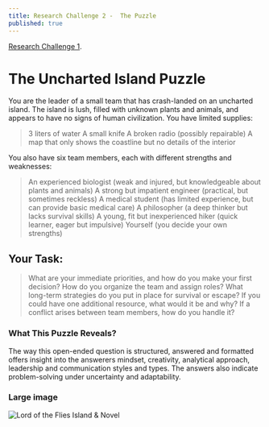 ```yaml
---
title: Research Challenge 2 -  The Puzzle
published: true
---
```



[Research Challenge 1](another-page).


# [](#The-Uncharted-Island-Puzzle)The Uncharted Island Puzzle

You are the leader of a small team that has crash-landed on an uncharted island. The island is lush, filled with unknown plants and animals, and appears to have no signs of human civilization. You have limited supplies:

> 3 liters of water
> A small knife
> A broken radio (possibly repairable)
> A map that only shows the coastline but no details of the interior


You also have six team members, each with different strengths and weaknesses:

> An experienced biologist (weak and injured, but knowledgeable about plants and animals)
> A strong but impatient engineer (practical, but sometimes reckless)
> A medical student (has limited experience, but can provide basic medical care)
> A philosopher (a deep thinker but lacks survival skills)
> A young, fit but inexperienced hiker (quick learner, eager but impulsive)
> Yourself (you decide your own strengths)

## [](#Your-Task:)Your Task:

> What are your immediate priorities, and how do you make your first decision?
> How do you organize the team and assign roles?
> What long-term strategies do you put in place for survival or escape?
> If you could have one additional resource, what would it be and why?
> If a conflict arises between team members, how do you handle it?

### [](#What-This-Puzzle-Reveals?)What This Puzzle Reveals?

The way this open-ended question is structured, answered and formatted offers insight into the answerers mindset, creativity, analytical approach, leadership and communication styles and types. The answers also indicate problem-solving under uncertainty and adaptability.


### Large image

![Lord of the Flies Island & Novel]([https://substackcdn.com/image/fetch/w_1272,c_limit,f_webp,q_auto:good,fl_progressive:steep/https%3A%2F%2Fsubstack-post-media.s3.amazonaws.com%2Fpublic%2Fimages%2F95da6e9d-1bb3-44df-843e-a7decb5cbc16_2912x2096.png])


